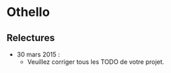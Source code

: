 Othello
=======

## Relectures

- 30 mars 2015 :
    - Veuillez corriger tous les TODO de votre projet.
